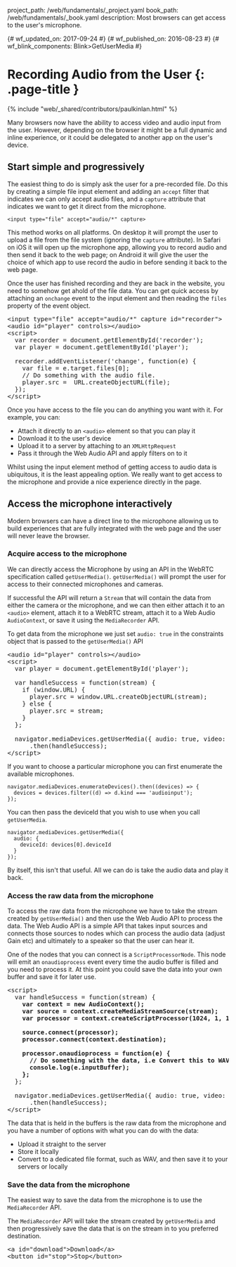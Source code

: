 project_path: /web/fundamentals/_project.yaml
book_path: /web/fundamentals/_book.yaml
description: Most browsers can get access to the user's microphone.

{# wf_updated_on: 2017-09-24 #}
{# wf_published_on: 2016-08-23 #}
{# wf_blink_components: Blink>GetUserMedia #}

# Recording Audio from the User {: .page-title }

{% include "web/_shared/contributors/paulkinlan.html" %}

Many browsers now have the ability to access video and audio input from the
user. However, depending on the browser it might be a full dynamic and inline
experience, or it could be delegated to another app on the user's device.

## Start simple and progressively

The easiest thing to do is simply ask the user for a pre-recorded file. Do this by creating a simple
file input element and adding an `accept` filter that indicates we can only accept audio files, and
a `capture` attribute that indicates we want to get it direct from the microphone.

    <input type="file" accept="audio/*" capture>

This method works on all platforms. On desktop it will prompt the user to
upload a file from the file system (ignoring the `capture` attribute). In Safari
on iOS it will open up the microphone app, allowing you to record audio and
then send it back to the web page; on Android it will give the user the
choice of which app to use record the audio in before sending it back to the web
page.

Once the user has finished recording and they are back in the website, you
need to somehow get ahold of the file data. You can get quick access by
attaching an `onchange` event to the input element and then reading
the `files` property of the event object.

<pre class="prettyprint">
&lt;input type="file" accept="audio/*" capture id="recorder">
&lt;audio id="player" controls>&lt;/audio>
&lt;script>
  var recorder = document.getElementById('recorder');
  var player = document.getElementById('player');

  recorder.addEventListener('change', function(e) {
    var file = e.target.files[0];
    // Do something with the audio file.
    player.src =  URL.createObjectURL(file);
  });
&lt;/script>
</pre>

Once you have access to the file you can do anything you want with it. For
example, you can:

* Attach it directly to an `<audio>` element so that you can play it
* Download it to the user's device
* Upload it to a server by attaching to an `XMLHttpRequest`
* Pass it through the Web Audio API and apply filters on to it

Whilst using the input element method of getting access to audio data is
ubiquitous, it is the least appealing option. We really want to get access to
the microphone and provide a nice experience directly in the page.

## Access the microphone interactively

Modern browsers can have a direct line to the microphone allowing us to build
experiences that are fully integrated with the web page and the user will never
leave the browser.

### Acquire access to the microphone

We can directly access the Microphone by using an API in the WebRTC
specification called `getUserMedia()`. `getUserMedia()` will prompt the user for
access to their connected microphones and cameras.

If successful the API will return a `Stream` that will contain the data from either the camera or
the microphone, and we can then either attach it to an `<audio>` element, attach it to a WebRTC
stream, attach it to a Web Audio `AudioContext`, or save it using the `MediaRecorder` API.

To get data from the microphone we just set `audio: true` in the constraints
object that is passed to the `getUserMedia()` API

<pre class="prettyprint">
&lt;audio id="player" controls>&lt;/audio>
&lt;script>
  var player = document.getElementById('player');

  var handleSuccess = function(stream) {
    if (window.URL) {
      player.src = window.URL.createObjectURL(stream);
    } else {
      player.src = stream;
    }
  };

  navigator.mediaDevices.getUserMedia({ audio: true, video: false })
      .then(handleSuccess);
&lt;/script>
</pre>

If you want to choose a particular microphone you can first enumerate the available microphones.

    navigator.mediaDevices.enumerateDevices().then((devices) => {
      devices = devices.filter((d) => d.kind === 'audioinput');
    });

You can then pass the deviceId that you wish to use when you call `getUserMedia`.

    navigator.mediaDevices.getUserMedia({
      audio: {
        deviceId: devices[0].deviceId
      }
    });

By itself, this isn't that useful. All we can do is take the audio data and play it back.

### Access the raw data from the microphone

To access the raw data from the microphone we have to take the stream created by
`getUserMedia()` and then use the Web Audio API to process the data. The
Web Audio API is a simple API that takes input sources and connects those
sources to nodes which can process the audio data (adjust Gain etc) and
ultimately to a speaker so that the user can hear it.

One of the nodes that you can connect is a `ScriptProcessorNode`. This node will
emit an `onaudioprocess` event every time the audio buffer is filled and you
need to process it. At this point you could save the data into your own buffer
and save it for later use.

<pre class="prettyprint">
&lt;script>
  var handleSuccess = function(stream) {
    <strong>var context = new AudioContext();
    var source = context.createMediaStreamSource(stream);
    var processor = context.createScriptProcessor(1024, 1, 1);

    source.connect(processor);
    processor.connect(context.destination);

    processor.onaudioprocess = function(e) {
      // Do something with the data, i.e Convert this to WAV
      console.log(e.inputBuffer);
    };</strong>
  };

  navigator.mediaDevices.getUserMedia({ audio: true, video: false })
      .then(handleSuccess);
&lt;/script>
</pre>

The data that is held in the buffers is the raw data from the microphone and
you have a number of options with what you can do with the data:

* Upload it straight to the server
* Store it locally
* Convert to a dedicated file format, such as WAV, and then save it to your
  servers or locally

### Save the data from the microphone

The easiest way to save the data from the microphone is to use the
`MediaRecorder` API.

The `MediaRecorder` API will take the stream created by `getUserMedia` and then
progressively save the data that is on the stream in to you preferred
destination.

<pre class="prettyprint">
&lt;a id="download">Download&lt;/a>
&lt;button id="stop">Stop&lt;/button>
<script>
  let shouldStop = false;
  let stopped = false;
  const downloadLink = document.getElementById('download');
  const stopButton = document.getElementById('stop');

  stopButton.addEventListener('click', function() {
    shouldStop = true;
  });

  var handleSuccess = function(stream) {
    const options = {mimeType: 'audio/webm'};
    const recordedChunks = [];
    <strong>const mediaRecorder = new MediaRecorder(stream, options);

    mediaRecorder.addEventListener('dataavailable', function(e) {
      if (e.data.size > 0) {
        recordedChunks.push(e.data);
      }

      if(shouldStop === true && stopped === false) {
        mediaRecorder.stop();
        stopped = true;
      }
    });

    mediaRecorder.addEventListener('stop', function() {
      downloadLink.href = URL.createObjectURL(new Blob(recordedChunks));
      downloadLink.download = 'acetest.wav';
    });

    mediaRecorder.start();</strong>
  };

  navigator.mediaDevices.getUserMedia({ audio: true, video: false })
      .then(handleSuccess);

&lt;/script>
</pre>

In our case we are saving the data directly into an array that we can later turn
in to a `Blob` which can be then used to save to our Web Server or directly in
storage on the user's device.

## Ask permission to use microphone responsibly

If the user has not previously granted your site access to the microphone then
the instant that you call `getUserMedia` the browser will prompt the user to
grant your site permission to the microphone.

Users hate getting prompted for access to powerful devices on their machine and
they will frequently block the request, or they will ignore it if they don't
understand the context of which the prompt has been created. It is best practice
to only ask to access the microphone when first needed. Once the user has
granted access they won't be asked again, however, if they reject access,
you can't get access again to ask the user for permission.

Warning: Asking for access to the microphone on page load will result in most of your users
rejecting access to the mic.

### Use the permissions API to check if you already have access

The `getUserMedia` API provides you with no knowledge of if you already have
access to the microphone. This presents you with a problem, to provide a nice UI
to get the user to grant you access to the microphone, you have to ask for
access to microphone.

This can be solved in some browsers by using the Permission API. The
`navigator.permission` API allows you to query the state of the ability to
access specific API's without having to prompt again.

To query if you have access to the user's microphone you can pass in
`{name: 'microphone'}` into the query method and it will return either:

*  `granted` &mdash; the user has previously given you access to the microphone;
*  `prompt` &mdash; the user has not given you access and will be prompted when
    you call `getUserMedia`;
*  `denied` &mdash; the system or the user has explicitly blocked access to the
    microphone and you won't be able to get access to it.

And you can now check quickly check to see if you need to alter your user
interface to accommodate the actions that the user needs to take.

    navigator.permissions.query({name:'microphone'}).then(function(result) {
      if (result.state == 'granted') {

      } else if (result.state == 'prompt') {

      } else if (result.state == 'denied') {

      }
      result.onchange = function() {

      };
    });
